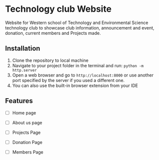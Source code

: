 # Technology club Website
 Website for Western school of Technology and Environmental Science 
 technology club to showcase club information, announcement and event, donation, current members
 and Projects made.
 
## Installation
1. Clone the repository to local machine
2. Navigate to your project folder in the terminal and run: `python -m http.server`
3. Open a web browser and go to `http://localhost:8000` or use another port specified by 
the server if you used a different one.
4. You can also use the built-in browser extension from your IDE


## Features
- [ ] Home page
- [ ] About us page
- [ ] Projects Page
- [ ] Donation Page
- [ ] Members Page


